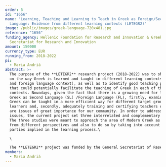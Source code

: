 ```yaml
---
order: 5
id: "1656"
name: "Learning, Teaching and Learning to Teach in Greek as Foreign/Second
  Language: Evidence from different learning contexts (LETEGR2)"
image: /public/images/greek-language-720x481.jpg
reference: "1656"
funding_agency: Hellenic Foundation for Research and Innovation & Greek General
  Secretariat for Research and Innovation
amount: 150000
currency_type: EUR
running_from: 2018-2022
pi:
  - Maria Andriá
abstract: >-
  The purpose of the **LETEGR2** research project (2018-2022) was to shed light
  on the way Greek is learned and taught in different learning contexts (second
  and foreign language context), as well as to identify good teaching practices
  that could potentially facilitate the teaching of Greek in each of these
  contexts. Nowadays, given the fact that there is a growing need for learning
  Greek as Second Language (SL) /Foreign Language (FL), firstly, examining how
  Greek can be taught in a more efficient way for different target groups of
  learners and, secondly, adequately training and certifying teachers of Greek
  are issues of great importance for our community. In order to address these
  issues, the current project set three interrelated and complementary studies.
  The three studies were meant to approach the area of Modern Greek as a SL/FL
  from different perspectives and also to do so by taking into account all the
  parties implied in the learning process.\

  \

  The **LETEGR2** project was funded by the General Secretariat of Research and Innovation (GSRI) and by the Hellenic Foundation for Research and Innovation (HFRI). The Host Institutions for the LETEGR2 project were the National and Kapodistrian University of Athens, Greece and the Modern Greek Language Teaching Center.
members:
  - Maria Andriá
---
```

